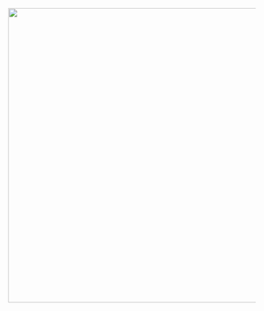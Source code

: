 <div id="header" align="center">
    <img src="https://media3.giphy.com/media/v1.Y2lkPTc5MGI3NjExcnRoZHhjc2R6aXV5NmJnc2VudHNwZHhhMDdhZ295Mm9vZTg2M3YybyZlcD12MV9pbnRlcm5hbF9naWZfYnlfaWQmY3Q9Zw/fV0oSDsZ4UgdW/200.webp" width="600"/>
  
<!--
**Retold3202/Retold3202** is a ✨ _special_ ✨ repository because its `README.md` (this file) appears on your GitHub profile.

Here are some ideas to get you started:

- 🔭 I’m currently working on ...
- 🌱 I’m currently learning ...
- 👯 I’m looking to collaborate on ...
- 🤔 I’m looking for help with ...
- 💬 Ask me about ...
- 📫 How to reach me: ...
- 😄 Pronouns: ...
- ⚡ Fun fact: ...
-->
